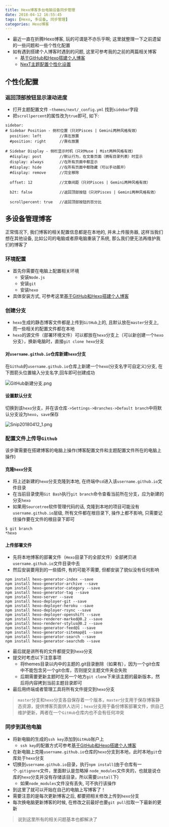 ```yaml
---
title: Hexo博客多台电脑设备同步管理
date: 2018-04-12 16:55:45
tags: [Hexo, 多设备, 同步管理]
categories: Hexo博客
---
```


- 最近一直在折腾Hexo博客, 玩的可谓是不亦乐乎啊; 这里就整理一下之前遗留的一些问题和一些个性化配置
- 如有遇到搭建个人博客时遇到的问题, 这里可参考我的之前的两篇相关博客
  - [基于GitHub和Hexo搭建个人博客](https://www.titanjun.top/2018/03/08/%E5%9F%BA%E4%BA%8EGitHub%E5%92%8CHexo%E6%90%AD%E5%BB%BA%E4%B8%AA%E4%BA%BA%E5%8D%9A%E5%AE%A2/)
  - [NexT主题配置个性化设置](https://www.titanjun.top/2018/04/03/NexT%E4%B8%BB%E9%A2%98%E9%85%8D%E7%BD%AE%E4%B8%AA%E6%80%A7%E5%8C%96%E8%AE%BE%E7%BD%AE/)

<!-- more -->

## 个性化配置

### 返回顶部按钮显示滚动进度
- 打开主题配置文件 `~themes/next/_config.yml` 找到`sidebar`字段
- 把`scrollpercent`的属性改为`true`即可, 如下:


```objc
sidebar:
# Sidebar Position - 侧栏位置（只对Pisces | Gemini两种风格有效）
  position: left        //靠左放置
  #position: right      //靠右放置

# Sidebar Display - 侧栏显示时机（只对Muse | Mist两种风格有效）
  #display: post        //默认行为，在文章页面（拥有目录列表）时显示
  display: always       //在所有页面中都显示
  #display: hide        //在所有页面中都隐藏（可以手动展开）
  #display: remove      //完全移除

  offset: 12            //文章间距（只对Pisces | Gemini两种风格有效）

  b2t: false            //返回顶部按钮（只对Pisces | Gemini两种风格有效）

  scrollpercent: true   //返回顶部按钮的百分比
```

## 多设备管理博客
正常情况下, 我们博客的相关配置信息都是在本地的, 并未上传服务器, 这样当我们想在其他设备, 比如公司的电脑或者原电脑重装了系统, 那么我们便无法再维护我们的博客了
### 环境配置
- 首先你需要在电脑上配置相关环境
  - 安装`Node.js`
  - 安装`git`
  - 安装`hexo`
- 具体安装方式, 可参考这里[基于GitHub和Hexo搭建个人博客](https://www.titanjun.top/2018/03/08/%E5%9F%BA%E4%BA%8EGitHub%E5%92%8CHexo%E6%90%AD%E5%BB%BA%E4%B8%AA%E4%BA%BA%E5%8D%9A%E5%AE%A2/)

### 创建分支
- `hexo`生成的静态博客文件都是上传到`GitHub`上的, 且默认放在`master`分支上, 而一些相关的配置文件都在本地
- `hexo`的源文件（部署环境文件）可以都放在`hexo`分支上（可以新创建一个`hexo`分支），换新电脑时，直接`git clone hexo`分支

#### 对`username.github.io`仓库新建`hexo`分支
在`Github`的`username.github.io`仓库上新建一个`hexo`(分支名字可自定义)分支, 在下图箭头位置输入分支名字,回车即可创建成功

![GitHub新建分支.png](https://upload-images.jianshu.io/upload_images/4122543-a8884eab55430542.png?imageMogr2/auto-orient/strip%7CimageView2/2/w/800)

#### 设置默认分支
切换到该`hexo`分支，并在该仓库`->Settings->Branches->Default branch`中将默认分支设为`hexo`，`save`保存

![Snip20180412_1.png](https://upload-images.jianshu.io/upload_images/4122543-61af6e01e50d7837.png?imageMogr2/auto-orient/strip%7CimageView2/2/w/800)

### 配置文件上传导`Github`
该步骤需要在搭建博客的电脑上操作(博客配置文件和主题配置文件所在的电脑上操作)

#### 克隆`hexo`分支
- 将上述新建的`hexo`分支克隆到本地, 在终端中`cd`进入该`username.github.io`文件目录
- 在当前目录使用`Git Bash`执行`git branch`命令查看当前所在分支，应为新建的分支`hexo`
- 如果用`Sourcetree`软件管理代码的话, 克隆到本地的项目可能没有`username.github.io`层级, 所有文件都在根目录下, 操作上都不影响, 只需要记住操作要在文件的根目录下即可

```objc
$ git branch
*hexo
```

#### 上传部署文件
- 先将本地博客的部署文件（`Hexo`目录下的全部文件）全部拷贝进`username.github.io`文件目录中去
- 然后安装要用到的一些插件, 有的可能不需要, 但都安装了貌似没有任何影响

```objc
npm install hexo-generator-index --save
npm install hexo-generator-archive --save
npm install hexo-generator-category --save
npm install hexo-generator-tag --save
npm install hexo-server --save
npm install hexo-deployer-git --save
npm install hexo-deployer-heroku --save
npm install hexo-deployer-rsync --save
npm install hexo-deployer-openshift --save
npm install hexo-renderer-marked@0.2 --save
npm install hexo-renderer-stylus@0.2 --save
npm install hexo-generator-feed@1 --save
npm install hexo-generator-sitemap@1 --save
npm install hexo-generator-search --save
npm install hexo-generator-searchdb --save
```

- 最后就是讲所有的文件都提交到`hexo`分支
- 提交时考虑以下注意事项
  - 将themes目录以内中的主题的.git目录删除（如果有），因为一个git仓库中不能包含另一个git仓库，否则提交主题文件夹会失败
  - 后期需要更新主题时在另一个地方`git clone`下来该主题的最新版本，然后将内容拷到当前主题目录即可
- 最后用终端或者管理工具将所有文件提交到`hexo`分支 
> `master`分支和`hexo`分支各自保存着一个版本，`master`分支用于保存博客静态资源，提供博客页面供人访问；`hexo`分支用于备份博客部署文件，供自己维护更新，两者在一个`GitHub`仓库内也不会有任何冲突  


### 同步到其他电脑
- 将新电脑的生成的`ssh key`添加到`GitHub`账户上
  - `ssh key`的配置方式可参考[基于GitHub和Hexo搭建个人博客](https://www.titanjun.top/2018/03/08/%E5%9F%BA%E4%BA%8EGitHub%E5%92%8CHexo%E6%90%AD%E5%BB%BA%E4%B8%AA%E4%BA%BA%E5%8D%9A%E5%AE%A2/)
- 在新电脑上克隆`username.github.io`仓库的`hexo`分支到本地，此时本地`git`仓库处于`hexo`分支
- 切换到`username.github.io`目录，执行`npm install`(由于仓库有一个`.gitignore`文件，里面默认是忽略掉 `node_modules`文件夹的，也就是说仓库的`hexo`分支并没有存储该目录，所以需要`install`下)
  - 如果`node_modules`文件没有丢失, 可不执行该操作
- 到这里了就可以开始在自己的电脑上写博客了！
- 需要注意的是每次更新博客之后, 都要把相关修改上传到`hexo`分支
- 每次换电脑更新博客的时候, 在修改之前最好也要`git pull`拉取一下最新的更新

> 说到这里所有的相关问题基本也都解决了
